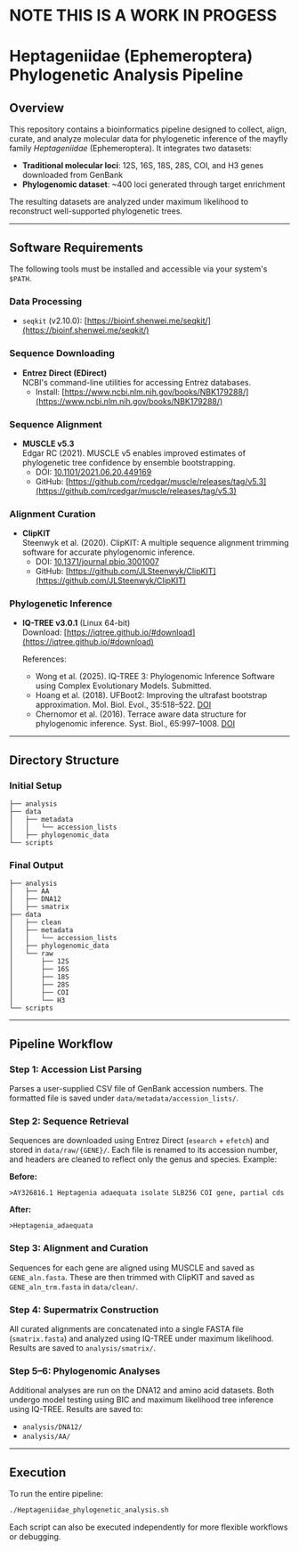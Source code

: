 # NOTE THIS IS A WORK IN PROGESS

# Heptageniidae (Ephemeroptera) Phylogenetic Analysis Pipeline

## Overview  
This repository contains a bioinformatics pipeline designed to collect, align, curate, and analyze molecular data for phylogenetic inference of the mayfly family *Heptageniidae* (Ephemeroptera). It integrates two datasets:

- **Traditional molecular loci**: 12S, 16S, 18S, 28S, COI, and H3 genes downloaded from GenBank  
- **Phylogenomic dataset**: ~400 loci generated through target enrichment

The resulting datasets are analyzed under maximum likelihood to reconstruct well-supported phylogenetic trees.

---

## Software Requirements  

The following tools must be installed and accessible via your system's `$PATH`.

### Data Processing  
- `seqkit` (v2.10.0): [https://bioinf.shenwei.me/seqkit/](https://bioinf.shenwei.me/seqkit/)

### Sequence Downloading
- **Entrez Direct (EDirect)**  
  NCBI's command-line utilities for accessing Entrez databases.  
  - Install: [https://www.ncbi.nlm.nih.gov/books/NBK179288/](https://www.ncbi.nlm.nih.gov/books/NBK179288/)


### Sequence Alignment  
- **MUSCLE v5.3**  
  Edgar RC (2021). MUSCLE v5 enables improved estimates of phylogenetic tree confidence by ensemble bootstrapping.  
  - DOI: [10.1101/2021.06.20.449169](https://doi.org/10.1101/2021.06.20.449169)  
  - GitHub: [https://github.com/rcedgar/muscle/releases/tag/v5.3](https://github.com/rcedgar/muscle/releases/tag/v5.3)

### Alignment Curation  
- **ClipKIT**  
  Steenwyk et al. (2020). ClipKIT: A multiple sequence alignment trimming software for accurate phylogenomic inference.  
  - DOI: [10.1371/journal.pbio.3001007](https://doi.org/10.1371/journal.pbio.3001007)  
  - GitHub: [https://github.com/JLSteenwyk/ClipKIT](https://github.com/JLSteenwyk/ClipKIT)

### Phylogenetic Inference  
- **IQ-TREE v3.0.1** (Linux 64-bit)  
  Download: [https://iqtree.github.io/#download](https://iqtree.github.io/#download)

  References:  
  - Wong et al. (2025). IQ-TREE 3: Phylogenomic Inference Software using Complex Evolutionary Models. Submitted.  
  - Hoang et al. (2018). UFBoot2: Improving the ultrafast bootstrap approximation. Mol. Biol. Evol., 35:518–522. [DOI](https://doi.org/10.1093/molbev/msx281)  
  - Chernomor et al. (2016). Terrace aware data structure for phylogenomic inference. Syst. Biol., 65:997–1008. [DOI](https://doi.org/10.1093/sysbio/syw037)

---

## Directory Structure  

### Initial Setup
```
├── analysis
├── data
│   ├── metadata
│   │   └── accession_lists
│   ├── phylogenomic_data
└── scripts
```

### Final Output
```
├── analysis
│   ├── AA
│   ├── DNA12
│   ├── smatrix
├── data
│   ├── clean
│   ├── metadata
│   │   └── accession_lists
│   ├── phylogenomic_data
│   └── raw
│       ├── 12S
│       ├── 16S
│       ├── 18S
│       ├── 28S
│       ├── COI
│       └── H3
└── scripts
```

---

## Pipeline Workflow  

### Step 1: Accession List Parsing  
Parses a user-supplied CSV file of GenBank accession numbers. The formatted file is saved under `data/metadata/accession_lists/`.

### Step 2: Sequence Retrieval  
Sequences are downloaded using Entrez Direct (`esearch` + `efetch`) and stored in `data/raw/{GENE}/`. Each file is renamed to its accession number, and headers are cleaned to reflect only the genus and species. Example:

**Before:**
```
>AY326816.1 Heptagenia adaequata isolate SLB256 COI gene, partial cds
```
**After:**
```
>Heptagenia_adaequata
```

### Step 3: Alignment and Curation  
Sequences for each gene are aligned using MUSCLE and saved as `GENE_aln.fasta`. These are then trimmed with ClipKIT and saved as `GENE_aln_trm.fasta` in `data/clean/`.

### Step 4: Supermatrix Construction  
All curated alignments are concatenated into a single FASTA file (`smatrix.fasta`) and analyzed using IQ-TREE under maximum likelihood. Results are saved to `analysis/smatrix/`.

### Step 5–6: Phylogenomic Analyses  
Additional analyses are run on the DNA12 and amino acid datasets. Both undergo model testing using BIC and maximum likelihood tree inference using IQ-TREE. Results are saved to:

- `analysis/DNA12/`  
- `analysis/AA/`

---

## Execution  

To run the entire pipeline:
```bash
./Heptageniidae_phylogenetic_analysis.sh
```

Each script can also be executed independently for more flexible workflows or debugging.

